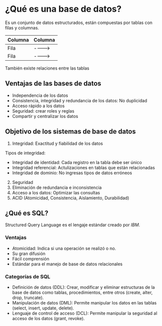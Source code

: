 # ¿Qué es una base de datos?
Es un conjunto de datos estructurados, están compuestas por tablas con filas y columnas.

| Columna | Columna |
| ------- | ------- |
| Fila | ----> |
| Fila | ----> |

También existe relaciones entre las tablas

## Ventajas de las bases de datos
* Independencia de los datos
* Consistencia, integridad y redundancia de los datos: No duplicidad
* Acceso rápido a los datos
* Seguridad: crear roles y reglas
* Compartir y centralizar los datos

## Objetivo de los sistemas de base de datos
1. Integridad: Exactitud y fiabilidad de los datos
  
  Tipos de integridad:
  * Integridad de identidad: Cada registro en la tabla debe ser único
  * Integridad referencial: Actulizaciones en tablas que están relacionadas
  * Integridad de dominio: No ingresas tipos de datos erróneos
2. Seguridad
3. Eliminación de redundancia e inconsistencia
4. Acceso a los datos: Optimizar las consultas
5. ACID (Atomicidad, Consistencia, Aislamiento, Durabilidad)

## ¿Qué es SQL?
Structured Query Language es el lengaje estándar creado por *IBM*.
### Ventajas
* Atomicidad: Indica si una operación se realizó o no.
* Su gran difusión
* Fácil comprensión
* Estándar para el manejo de base de datos relacionales

### Categorías de SQL
* Definición de datos (DDL): Crear, modificar y eliminar estructuras de la base de datos como tablas, procedimientos, entre otros (create, alter, drop, truncate).
* Manipulación de datos (DML): Permite manipular los datos en las tablas (select, insert, update, delete).
* Lenguaje de control de acceso (DCL): Permite manipular la seguridad al acceso de los datos (grant, revoke).
